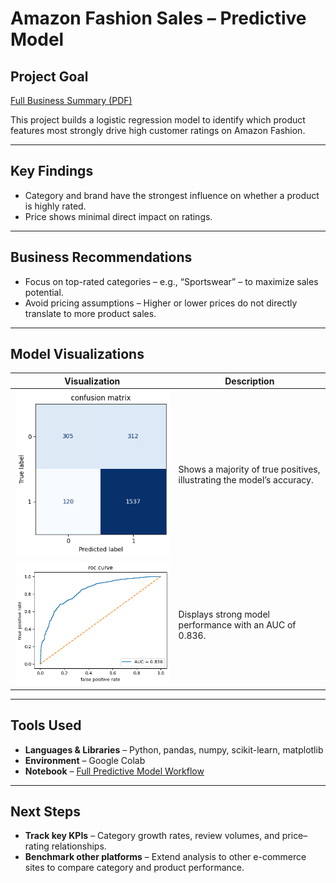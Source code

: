 # Amazon Fashion Sales – Predictive Model

## Project Goal
[Full Business Summary (PDF)](04_amazon_predictive_model_business_summary.pdf)

This project builds a logistic regression model to identify which product features most strongly drive high customer ratings on Amazon Fashion.

---

## Key Findings
- Category and brand have the strongest influence on whether a product is highly rated.
- Price shows minimal direct impact on ratings.

---

## Business Recommendations
- Focus on top-rated categories – e.g., “Sportswear” – to maximize sales potential.
- Avoid pricing assumptions – Higher or lower prices do not directly translate to more product sales.

---

## Model Visualizations

| Visualization | Description |
|---------------|------------|
| ![Confusion Matrix](visualizations/confusion_matrix.png) | Shows a majority of true positives, illustrating the model’s accuracy. |
| ![ROC Curve Plot](visualizations/roc_curve_plot.png) | Displays strong model performance with an AUC of 0.836. |

---

## Tools Used
- **Languages & Libraries** – Python, pandas, numpy, scikit-learn, matplotlib  
- **Environment** – Google Colab  
- **Notebook** – [Full Predictive Model Workflow](notebooks/03_amazon_sales_products_predictive_model.ipynb)
  
---

## Next Steps
- **Track key KPIs** – Category growth rates, review volumes, and price–rating relationships.  
- **Benchmark other platforms** – Extend analysis to other e-commerce sites to compare category and product performance.

